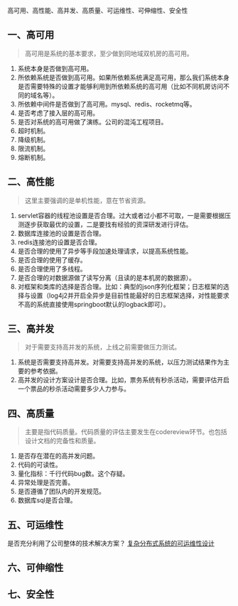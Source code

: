 高可用、高性能、高并发、高质量、可运维性、可伸缩性、安全性

## 一、高可用
> 高可用是系统的基本要求，至少做到同地域双机房的高可用。
1. 系统本身是否做到高可用。
2. 所依赖系统是否做到高可用。如果所依赖系统满足高可用，那么我们系统本身是否需要特殊的设置才能够利用到所依赖系统的高可用（比如不同机房访问不同的域名等）。
3. 所依赖中间件是否做到了高可用。mysql、redis、rocketmq等。
4. 是否考虑了接入层的高可用。
5. 是否对系统的高可用做了演练。公司的混沌工程项目。
6. 超时机制。
7. 降级机制。
8. 限流机制。
9. 熔断机制。

## 二、高性能
> 这里主要强调的是单机性能，意在节省资源。
1. servlet容器的线程池设置是否合理。过大或者过小都不可取，一是需要根据压测逐步获取最优的设置，二是要找有经验的资深研发进行评估。
2. 数据库连接池的设置是否合理。
3. redis连接池的设置是否合理。
4. 是否合理的使用了异步等手段加速处理请求，以提高系统性能。
5. 是否合理的使用了缓存。
6. 是否合理使用了多线程。
7. 是否合理的对数据源做了读写分离（且读的是本机房的数据源）。
8. 对框架和类库的选择是否合理。比如：典型的json序列化框架；日志框架的选择与设置（log4j2并开启全异步是目前性能最好的日志框架选择，对性能要求不高的系统直接使用springboot默认的logback即可）。

## 三、高并发
> 对于需要支持高并发的系统，上线之前需要做压力测试。
1. 系统是否需要支持高并发。对需要支持高并发的系统，以压力测试结果作为主要的参考依据。
2. 高并发的设计方案设计是否合理。比如，票务系统有秒杀活动，需要评估开启一个票品的秒杀活动需要多少人力参与。

## 四、高质量
> 主要是指代码质量。代码质量的评估主要发生在codereview环节。也包括设计文档的完备性和质量。
1. 是否存在潜在的高并发问题。
2. 代码的可读性。
3. 量化指标：千行代码bug数。这个存疑。
4. 异常处理是否完善。
5. 是否遵循了团队内的开发规范。
6. 数据库sql是否合理。

## 五、可运维性

是否充分利用了公司整体的技术解决方案？
[复杂分布式系统的可运维性设计](https://sq.163yun.com/blog/article/200748188874764288)

## 六、可伸缩性

## 七、安全性
